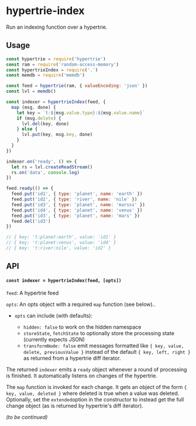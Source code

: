 # hypertrie-index

Run an indexing function over a hypertrie.

## Usage

```js
const hypertrie = require('hypertrie')
const ram = require('random-access-memory')
const hypertrieIndex = require('.')
const memdb = require('memdb')

const feed = hypertrie(ram, { valueEncoding: 'json' })
const lvl = memdb()

const indexer = hypertrieIndex(feed, {
  map (msg, done) {
    let key = `t:${msg.value.type}:${msg.value.name}`
    if (msg.delete) {
      lvl.del(key, done)
    } else {
      lvl.put(key, msg.key, done)
    }
  }
})

indexer.on('ready', () => {
  let rs = lvl.createReadStream()
  rs.on('data', console.log)
})

feed.ready(() => {
  feed.put('id1', { type: 'planet', name: 'earth' })
  feed.put('id2', { type: 'river', name: 'nile' })
  feed.put('id3', { type: 'planet', name: 'marsss' })
  feed.put('id4', { type: 'planet', name: 'venus' })
  feed.put('id3', { type: 'planet', name: 'mars' })
  feed.del('id3')
})

// { key: 't:planet:earth', value: 'id1' }
// { key: 't:planet:venus', value: 'id4' }
// { key: 't:river:nile', value: 'id2' }

```

## API

#### `const indexer = hypertrieIndex(feed, [opts])`

`feed`: A hypertrie feed

`opts`: An opts object with a required `map` function (see below)..

* `opts` can include (with defaults): 

  * `hidden: false` to work on the hidden namespace
  * `storeState`, `fetchState` to optionally store the processing state (currently expects JSON)
  * `transformNode: false` emit messages formatted like `{ key, value, delete, previousValue }` instead of the default `{ key, left, right }` as returned from a hypertrie diff iterator.

The returned `indexer` emits a `ready` object whenever a round of processing is finished. It automatically listens on changes of the hypertrie.

The `map` function is invoked for each change. It gets an object of the form `{ key, value, deleted }` where deleted is true when a value was deleted. Optionally, set the `extended`option in the constructor to instead get the full change object (as is returned by hypertrie's diff iterator).

*(to be continued)*
